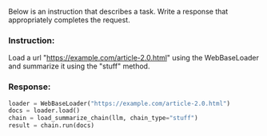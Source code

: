 Below is an instruction that describes a task. Write a response that appropriately completes the request.

### Instruction:
Load a url "https://example.com/article-2.0.html" using the WebBaseLoader and summarize it using the "stuff" method.

### Response:
```python
loader = WebBaseLoader("https://example.com/article-2.0.html")
docs = loader.load()
chain = load_summarize_chain(llm, chain_type="stuff")
result = chain.run(docs)
```